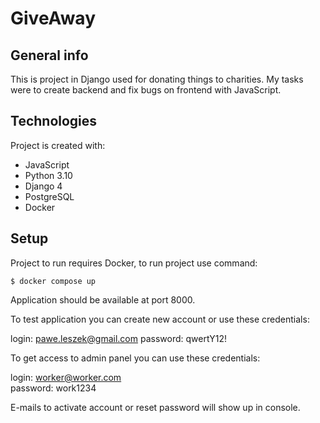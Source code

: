 # GiveAway
## General info
This is project in Django used for donating things to charities. 
My tasks were to create backend and fix bugs on frontend with JavaScript.

## Technologies
Project is created with:
* JavaScript
* Python 3.10 
* Django 4
* PostgreSQL
* Docker

## Setup
Project to run requires Docker,
to run project use command:
```
$ docker compose up
```

Application should be available at port 8000.

To test application you can create new account or use these credentials:

login: pawe.leszek@gmail.com 
password: qwertY12!

To get access to admin panel you can use these credentials:

login: worker@worker.com   
password: work1234

E-mails to activate account or reset password will show up in console.